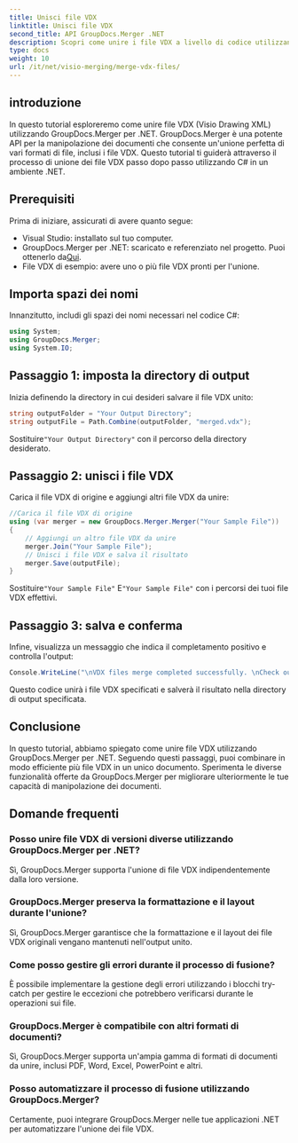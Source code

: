```yaml
---
title: Unisci file VDX
linktitle: Unisci file VDX
second_title: API GroupDocs.Merger .NET
description: Scopri come unire i file VDX a livello di codice utilizzando GroupDocs.Merger per .NET. Questo tutorial fornisce una guida passo passo.
type: docs
weight: 10
url: /it/net/visio-merging/merge-vdx-files/
---
```

## introduzione
In questo tutorial esploreremo come unire file VDX (Visio Drawing XML) utilizzando GroupDocs.Merger per .NET. GroupDocs.Merger è una potente API per la manipolazione dei documenti che consente un'unione perfetta di vari formati di file, inclusi i file VDX. Questo tutorial ti guiderà attraverso il processo di unione dei file VDX passo dopo passo utilizzando C# in un ambiente .NET.
## Prerequisiti
Prima di iniziare, assicurati di avere quanto segue:
- Visual Studio: installato sul tuo computer.
-  GroupDocs.Merger per .NET: scaricato e referenziato nel progetto. Puoi ottenerlo da[Qui](https://releases.groupdocs.com/merger/net/).
- File VDX di esempio: avere uno o più file VDX pronti per l'unione.

## Importa spazi dei nomi
Innanzitutto, includi gli spazi dei nomi necessari nel codice C#:
```csharp
using System; 
using GroupDocs.Merger;
using System.IO;
```
## Passaggio 1: imposta la directory di output
Inizia definendo la directory in cui desideri salvare il file VDX unito:
```csharp
string outputFolder = "Your Output Directory";
string outputFile = Path.Combine(outputFolder, "merged.vdx");
```
 Sostituire`"Your Output Directory"` con il percorso della directory desiderato.
## Passaggio 2: unisci i file VDX
Carica il file VDX di origine e aggiungi altri file VDX da unire:
```csharp
//Carica il file VDX di origine
using (var merger = new GroupDocs.Merger.Merger("Your Sample File"))
{
    // Aggiungi un altro file VDX da unire
    merger.Join("Your Sample File");
    // Unisci i file VDX e salva il risultato
    merger.Save(outputFile);
}
```
 Sostituire`"Your Sample File"` E`"Your Sample File"` con i percorsi dei tuoi file VDX effettivi.
## Passaggio 3: salva e conferma
Infine, visualizza un messaggio che indica il completamento positivo e controlla l'output:
```csharp
Console.WriteLine("\nVDX files merge completed successfully. \nCheck output in {0}", outputFolder);
```
Questo codice unirà i file VDX specificati e salverà il risultato nella directory di output specificata.

## Conclusione
In questo tutorial, abbiamo spiegato come unire file VDX utilizzando GroupDocs.Merger per .NET. Seguendo questi passaggi, puoi combinare in modo efficiente più file VDX in un unico documento. Sperimenta le diverse funzionalità offerte da GroupDocs.Merger per migliorare ulteriormente le tue capacità di manipolazione dei documenti.

## Domande frequenti
### Posso unire file VDX di versioni diverse utilizzando GroupDocs.Merger per .NET?
Sì, GroupDocs.Merger supporta l'unione di file VDX indipendentemente dalla loro versione.
### GroupDocs.Merger preserva la formattazione e il layout durante l'unione?
Sì, GroupDocs.Merger garantisce che la formattazione e il layout dei file VDX originali vengano mantenuti nell'output unito.
### Come posso gestire gli errori durante il processo di fusione?
È possibile implementare la gestione degli errori utilizzando i blocchi try-catch per gestire le eccezioni che potrebbero verificarsi durante le operazioni sui file.
### GroupDocs.Merger è compatibile con altri formati di documenti?
Sì, GroupDocs.Merger supporta un'ampia gamma di formati di documenti da unire, inclusi PDF, Word, Excel, PowerPoint e altri.
### Posso automatizzare il processo di fusione utilizzando GroupDocs.Merger?
Certamente, puoi integrare GroupDocs.Merger nelle tue applicazioni .NET per automatizzare l'unione dei file VDX.